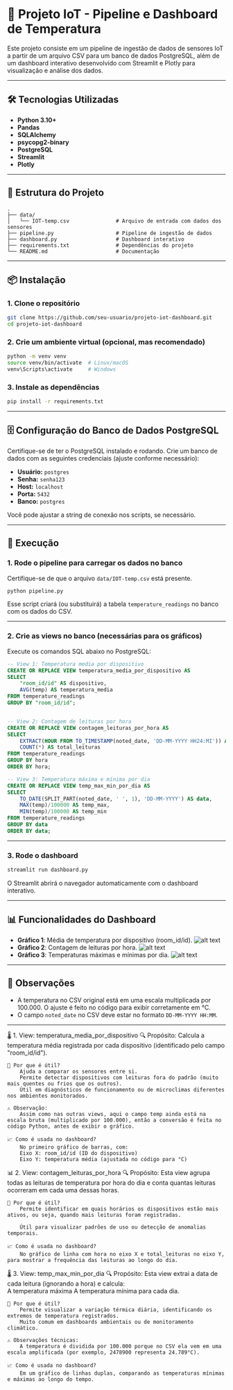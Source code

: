 # 📡 Projeto IoT - Pipeline e Dashboard de Temperatura

Este projeto consiste em um pipeline de ingestão de dados de sensores IoT a partir de um arquivo CSV para um banco de dados PostgreSQL, além de um dashboard interativo desenvolvido com Streamlit e Plotly para visualização e análise dos dados.

---

## 🛠️ Tecnologias Utilizadas

- **Python 3.10+**
- **Pandas**
- **SQLAlchemy**
- **psycopg2-binary**
- **PostgreSQL**
- **Streamlit**
- **Plotly**

---

## 📁 Estrutura do Projeto

```
.
├── data/
│   └── IOT-temp.csv               # Arquivo de entrada com dados dos sensores
├── pipeline.py                    # Pipeline de ingestão de dados
├── dashboard.py                   # Dashboard interativo
├── requirements.txt               # Dependências do projeto
└── README.md                      # Documentação
```

---

## 📦 Instalação

### 1. Clone o repositório

```bash
git clone https://github.com/seu-usuario/projeto-iot-dashboard.git
cd projeto-iot-dashboard
```

### 2. Crie um ambiente virtual (opcional, mas recomendado)

```bash
python -m venv venv
source venv/bin/activate  # Linux/macOS
venv\Scripts\activate     # Windows
```

### 3. Instale as dependências

```bash
pip install -r requirements.txt
```

---

## 🗄️ Configuração do Banco de Dados PostgreSQL

Certifique-se de ter o PostgreSQL instalado e rodando. Crie um banco de dados com as seguintes credenciais (ajuste conforme necessário):

- **Usuário:** `postgres`
- **Senha:** `senha123`
- **Host:** `localhost`
- **Porta:** `5432`
- **Banco:** `postgres`

Você pode ajustar a string de conexão nos scripts, se necessário.

---

## 🚀 Execução

### 1. Rode o pipeline para carregar os dados no banco

Certifique-se de que o arquivo `data/IOT-temp.csv` está presente.

```bash
python pipeline.py
```

Esse script criará (ou substituirá) a tabela `temperature_readings` no banco com os dados do CSV.

---

### 2. Crie as views no banco (necessárias para os gráficos)

Execute os comandos SQL abaixo no PostgreSQL:

```sql
-- View 1: Temperatura media por dispositivo
CREATE OR REPLACE VIEW temperatura_media_por_dispositivo AS
SELECT 
    "room_id/id" AS dispositivo,
    AVG(temp) AS temperatura_media
FROM temperature_readings
GROUP BY "room_id/id";


-- View 2: Contagem de leituras por hora
CREATE OR REPLACE VIEW contagem_leituras_por_hora AS
SELECT 
    EXTRACT(HOUR FROM TO_TIMESTAMP(noted_date, 'DD-MM-YYYY HH24:MI')) AS hora,
    COUNT(*) AS total_leituras
FROM temperature_readings
GROUP BY hora
ORDER BY hora;

-- View 3: Temperatura máxima e mínima por dia
CREATE OR REPLACE VIEW temp_max_min_por_dia AS
SELECT 
    TO_DATE(SPLIT_PART(noted_date, ' ', 1), 'DD-MM-YYYY') AS data,
    MAX(temp)/100000 AS temp_max,
    MIN(temp)/100000 AS temp_min
FROM temperature_readings
GROUP BY data
ORDER BY data;
```

---

### 3. Rode o dashboard

```bash
streamlit run dashboard.py
```

O Streamlit abrirá o navegador automaticamente com o dashboard interativo.

---

## 📊 Funcionalidades do Dashboard

- **Gráfico 1**: Média de temperatura por dispositivo (room_id/id).
![alt text](/img/mediatemp.png)
- **Gráfico 2**: Contagem de leituras por hora.
![alt text](/img/leituradia.png)
- **Gráfico 3**: Temperaturas máximas e mínimas por dia.
![alt text](/img/tempmaxmin.png)

---

## 📝 Observações

- A temperatura no CSV original está em uma escala multiplicada por 100.000. O ajuste é feito no código para exibir corretamente em °C.
- O campo `noted_date` no CSV deve estar no formato `DD-MM-YYYY HH:MM`.

---
🌡️ 1. View: temperatura_media_por_dispositivo
    🔍 Propósito:
        Calcula a temperatura média registrada por cada dispositivo (identificado pelo campo "room_id/id").

    🧠 Por que é útil?
        Ajuda a comparar os sensores entre si.
        Permite detectar dispositivos com leituras fora do padrão (muito mais quentes ou frios que os outros).
        Útil em diagnósticos de funcionamento ou de microclimas diferentes nos ambientes monitorados.

    ⚠️ Observação:
        Assim como nas outras views, aqui o campo temp ainda está na escala bruta (multiplicado por 100.000), então a conversão é feita no código Python, antes de exibir o gráfico.

    📈 Como é usada no dashboard?
        No primeiro gráfico de barras, com:
        Eixo X: room_id/id (ID do dispositivo)
        Eixo Y: temperatura média (ajustada no código para °C)



📊 2. View: contagem_leituras_por_hora
    🔍 Propósito:
        Esta view agrupa todas as leituras de temperatura por hora do dia e conta quantas leituras ocorreram em cada uma dessas horas.

    🧠 Por que é útil?
        Permite identificar em quais horários os dispositivos estão mais ativos, ou seja, quando mais leituras foram registradas.

        Útil para visualizar padrões de uso ou detecção de anomalias temporais.

    📈 Como é usada no dashboard?
        No gráfico de linha com hora no eixo X e total_leituras no eixo Y, para mostrar a frequência das leituras ao longo do dia.



🌡️ 3. View: temp_max_min_por_dia
    🔍 Propósito:
        Esta view extrai a data de cada leitura (ignorando a hora) e calcula:   
        A temperatura máxima
        A temperatura mínima
        para cada dia.

    🧠 Por que é útil?
        Permite visualizar a variação térmica diária, identificando os extremos de temperatura registrados.
        Muito comum em dashboards ambientais ou de monitoramento climático.

    ⚠️ Observações técnicas:
        A temperatura é dividida por 100.000 porque no CSV ela vem em uma escala amplificada (por exemplo, 2478900 representa 24.789°C).

    📈 Como é usada no dashboard?
        Em um gráfico de linhas duplas, comparando as temperaturas mínimas e máximas ao longo do tempo.